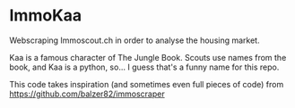 # ImmoKaa
Webscraping Immoscout.ch in order to analyse the housing market.

Kaa is a famous character of The Jungle Book. Scouts use names from the book, and Kaa is a python, so... I guess that's a funny name for this repo.

This code takes inspiration (and sometimes even full pieces of code) from https://github.com/balzer82/immoscraper

